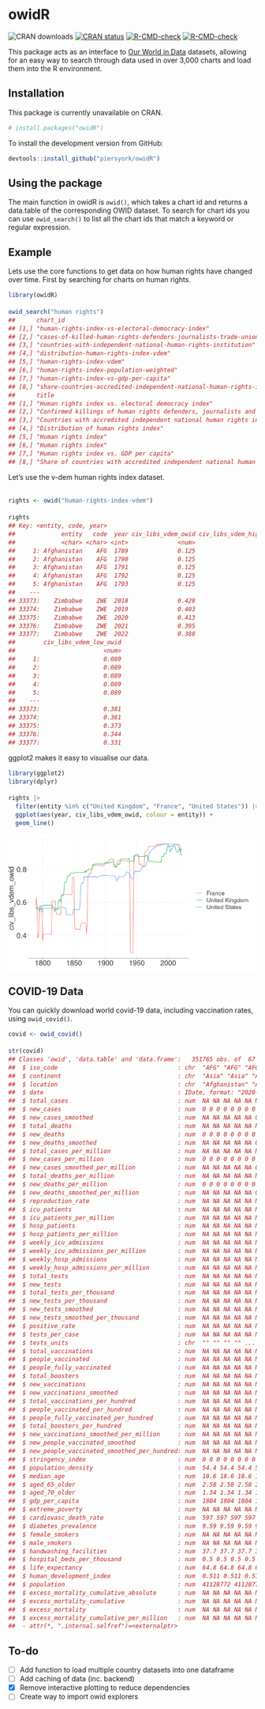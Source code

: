 owidR
================

<!-- badges: start -->

![CRAN downloads](http://cranlogs.r-pkg.org/badges/grand-total/owidR)
[![CRAN
status](https://www.r-pkg.org/badges/version/owidR)](https://CRAN.R-project.org/package=owidR)
[![R-CMD-check](https://github.com/piersyork/owidR/workflows/R-CMD-check/badge.svg)](https://github.com/piersyork/owidR/actions)
[![R-CMD-check](https://github.com/piersyork/owidR/actions/workflows/R-CMD-check.yaml/badge.svg)](https://github.com/piersyork/owidR/actions/workflows/R-CMD-check.yaml)
<!-- badges: end -->

This package acts as an interface to [Our World in
Data](https://ourworldindata.org/) datasets, allowing for an easy way to
search through data used in over 3,000 charts and load them into the R
environment.

## Installation

This package is currently unavailable on CRAN.

``` r
# install.packages("owidR")
```

To install the development version from GitHub:

``` r
devtools::install_github("piersyork/owidR")
```

## Using the package

The main function in owidR is `owid()`, which takes a chart id and
returns a data.table of the corresponding OWID dataset. To search for
chart ids you can use `owid_search()` to list all the chart ids that
match a keyword or regular expression.

## Example

Lets use the core functions to get data on how human rights have changed
over time. First by searching for charts on human rights.

``` r
library(owidR)

owid_search("human rights")
##      chart_id                                                                   
## [1,] "human-rights-index-vs-electoral-democracy-index"                          
## [2,] "cases-of-killed-human-rights-defenders-journalists-trade-unionists"       
## [3,] "countries-with-independent-national-human-rights-institution"             
## [4,] "distribution-human-rights-index-vdem"                                     
## [5,] "human-rights-index-vdem"                                                  
## [6,] "human-rights-index-population-weighted"                                   
## [7,] "human-rights-index-vs-gdp-per-capita"                                     
## [8,] "share-countries-accredited-independent-national-human-rights-institutions"
##      title                                                                              
## [1,] "Human rights index vs. electoral democracy index"                                 
## [2,] "Confirmed killings of human rights defenders, journalists and trade unionists"    
## [3,] "Countries with accredited independent national human rights institutions"         
## [4,] "Distribution of human rights index"                                               
## [5,] "Human rights index"                                                               
## [6,] "Human rights index"                                                               
## [7,] "Human rights index vs. GDP per capita"                                            
## [8,] "Share of countries with accredited independent national human rights institutions"
```

Let’s use the v-dem human rights index dataset.

``` r

rights <- owid("human-rights-index-vdem")

rights
## Key: <entity, code, year>
##             entity   code  year civ_libs_vdem_owid civ_libs_vdem_high_owid
##             <char> <char> <int>              <num>                   <num>
##     1: Afghanistan    AFG  1789              0.125                   0.169
##     2: Afghanistan    AFG  1790              0.125                   0.169
##     3: Afghanistan    AFG  1791              0.125                   0.169
##     4: Afghanistan    AFG  1792              0.125                   0.169
##     5: Afghanistan    AFG  1793              0.125                   0.169
##    ---                                                                    
## 33373:    Zimbabwe    ZWE  2018              0.428                   0.473
## 33374:    Zimbabwe    ZWE  2019              0.403                   0.456
## 33375:    Zimbabwe    ZWE  2020              0.413                   0.469
## 33376:    Zimbabwe    ZWE  2021              0.395                   0.443
## 33377:    Zimbabwe    ZWE  2022              0.388                   0.432
##        civ_libs_vdem_low_owid
##                         <num>
##     1:                  0.089
##     2:                  0.089
##     3:                  0.089
##     4:                  0.089
##     5:                  0.089
##    ---                       
## 33373:                  0.381
## 33374:                  0.361
## 33375:                  0.373
## 33376:                  0.344
## 33377:                  0.331
```

ggplot2 makes it easy to visualise our data.

``` r
library(ggplot2)
library(dplyr)

rights |> 
  filter(entity %in% c("United Kingdom", "France", "United States")) |> 
  ggplot(aes(year, civ_libs_vdem_owid, colour = entity)) +
  geom_line()
```

<img src="inst/images/plot-1.png" style="display: block; margin: auto;" />

## COVID-19 Data

You can quickly download world covid-19 data, including vaccination
rates, using `owid_covid()`.

``` r
covid <- owid_covid()

str(covid)
## Classes 'owid', 'data.table' and 'data.frame':   351765 obs. of  67 variables:
##  $ iso_code                                  : chr  "AFG" "AFG" "AFG" "AFG" ...
##  $ continent                                 : chr  "Asia" "Asia" "Asia" "Asia" ...
##  $ location                                  : chr  "Afghanistan" "Afghanistan" "Afghanistan" "Afghanistan" ...
##  $ date                                      : IDate, format: "2020-01-03" "2020-01-04" ...
##  $ total_cases                               : num  NA NA NA NA NA NA NA NA NA NA ...
##  $ new_cases                                 : num  0 0 0 0 0 0 0 0 0 0 ...
##  $ new_cases_smoothed                        : num  NA NA NA NA NA 0 0 0 0 0 ...
##  $ total_deaths                              : num  NA NA NA NA NA NA NA NA NA NA ...
##  $ new_deaths                                : num  0 0 0 0 0 0 0 0 0 0 ...
##  $ new_deaths_smoothed                       : num  NA NA NA NA NA 0 0 0 0 0 ...
##  $ total_cases_per_million                   : num  NA NA NA NA NA NA NA NA NA NA ...
##  $ new_cases_per_million                     : num  0 0 0 0 0 0 0 0 0 0 ...
##  $ new_cases_smoothed_per_million            : num  NA NA NA NA NA 0 0 0 0 0 ...
##  $ total_deaths_per_million                  : num  NA NA NA NA NA NA NA NA NA NA ...
##  $ new_deaths_per_million                    : num  0 0 0 0 0 0 0 0 0 0 ...
##  $ new_deaths_smoothed_per_million           : num  NA NA NA NA NA 0 0 0 0 0 ...
##  $ reproduction_rate                         : num  NA NA NA NA NA NA NA NA NA NA ...
##  $ icu_patients                              : num  NA NA NA NA NA NA NA NA NA NA ...
##  $ icu_patients_per_million                  : num  NA NA NA NA NA NA NA NA NA NA ...
##  $ hosp_patients                             : num  NA NA NA NA NA NA NA NA NA NA ...
##  $ hosp_patients_per_million                 : num  NA NA NA NA NA NA NA NA NA NA ...
##  $ weekly_icu_admissions                     : num  NA NA NA NA NA NA NA NA NA NA ...
##  $ weekly_icu_admissions_per_million         : num  NA NA NA NA NA NA NA NA NA NA ...
##  $ weekly_hosp_admissions                    : num  NA NA NA NA NA NA NA NA NA NA ...
##  $ weekly_hosp_admissions_per_million        : num  NA NA NA NA NA NA NA NA NA NA ...
##  $ total_tests                               : num  NA NA NA NA NA NA NA NA NA NA ...
##  $ new_tests                                 : num  NA NA NA NA NA NA NA NA NA NA ...
##  $ total_tests_per_thousand                  : num  NA NA NA NA NA NA NA NA NA NA ...
##  $ new_tests_per_thousand                    : num  NA NA NA NA NA NA NA NA NA NA ...
##  $ new_tests_smoothed                        : num  NA NA NA NA NA NA NA NA NA NA ...
##  $ new_tests_smoothed_per_thousand           : num  NA NA NA NA NA NA NA NA NA NA ...
##  $ positive_rate                             : num  NA NA NA NA NA NA NA NA NA NA ...
##  $ tests_per_case                            : num  NA NA NA NA NA NA NA NA NA NA ...
##  $ tests_units                               : chr  "" "" "" "" ...
##  $ total_vaccinations                        : num  NA NA NA NA NA NA NA NA NA NA ...
##  $ people_vaccinated                         : num  NA NA NA NA NA NA NA NA NA NA ...
##  $ people_fully_vaccinated                   : num  NA NA NA NA NA NA NA NA NA NA ...
##  $ total_boosters                            : num  NA NA NA NA NA NA NA NA NA NA ...
##  $ new_vaccinations                          : num  NA NA NA NA NA NA NA NA NA NA ...
##  $ new_vaccinations_smoothed                 : num  NA NA NA NA NA NA NA NA NA NA ...
##  $ total_vaccinations_per_hundred            : num  NA NA NA NA NA NA NA NA NA NA ...
##  $ people_vaccinated_per_hundred             : num  NA NA NA NA NA NA NA NA NA NA ...
##  $ people_fully_vaccinated_per_hundred       : num  NA NA NA NA NA NA NA NA NA NA ...
##  $ total_boosters_per_hundred                : num  NA NA NA NA NA NA NA NA NA NA ...
##  $ new_vaccinations_smoothed_per_million     : num  NA NA NA NA NA NA NA NA NA NA ...
##  $ new_people_vaccinated_smoothed            : num  NA NA NA NA NA NA NA NA NA NA ...
##  $ new_people_vaccinated_smoothed_per_hundred: num  NA NA NA NA NA NA NA NA NA NA ...
##  $ stringency_index                          : num  0 0 0 0 0 0 0 0 0 0 ...
##  $ population_density                        : num  54.4 54.4 54.4 54.4 54.4 ...
##  $ median_age                                : num  18.6 18.6 18.6 18.6 18.6 18.6 18.6 18.6 18.6 18.6 ...
##  $ aged_65_older                             : num  2.58 2.58 2.58 2.58 2.58 ...
##  $ aged_70_older                             : num  1.34 1.34 1.34 1.34 1.34 ...
##  $ gdp_per_capita                            : num  1804 1804 1804 1804 1804 ...
##  $ extreme_poverty                           : num  NA NA NA NA NA NA NA NA NA NA ...
##  $ cardiovasc_death_rate                     : num  597 597 597 597 597 ...
##  $ diabetes_prevalence                       : num  9.59 9.59 9.59 9.59 9.59 9.59 9.59 9.59 9.59 9.59 ...
##  $ female_smokers                            : num  NA NA NA NA NA NA NA NA NA NA ...
##  $ male_smokers                              : num  NA NA NA NA NA NA NA NA NA NA ...
##  $ handwashing_facilities                    : num  37.7 37.7 37.7 37.7 37.7 ...
##  $ hospital_beds_per_thousand                : num  0.5 0.5 0.5 0.5 0.5 0.5 0.5 0.5 0.5 0.5 ...
##  $ life_expectancy                           : num  64.8 64.8 64.8 64.8 64.8 ...
##  $ human_development_index                   : num  0.511 0.511 0.511 0.511 0.511 0.511 0.511 0.511 0.511 0.511 ...
##  $ population                                : num  41128772 41128772 41128772 41128772 41128772 ...
##  $ excess_mortality_cumulative_absolute      : num  NA NA NA NA NA NA NA NA NA NA ...
##  $ excess_mortality_cumulative               : num  NA NA NA NA NA NA NA NA NA NA ...
##  $ excess_mortality                          : num  NA NA NA NA NA NA NA NA NA NA ...
##  $ excess_mortality_cumulative_per_million   : num  NA NA NA NA NA NA NA NA NA NA ...
##  - attr(*, ".internal.selfref")=<externalptr>
```

## To-do

- [ ] Add function to load multiple country datasets into one dataframe
- [ ] Add caching of data (inc. backend)
- [x] Remove interactive plotting to reduce dependencies
- [ ] Create way to import owid explorers
